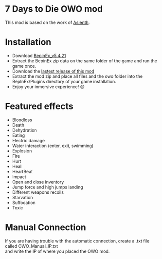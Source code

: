 # 7 Days to Die OWO mod
This mod is based on the work of [Asienth](https://github.com/Astienth/7Days_bHaptics).

# Installation
- Download [BepinEx_v5.4.21]( https://github.com/BepInEx/BepInEx/releases/tag/v5.4.21)
- Extract the BepinEx zip data on the same folder of the game and run the game once.
- Download the [lastest release of this mod](https://github.com/OWODevelopers/OWO_7Days/releases/latest)
- Extract the mod zip and place all files and the owo folder into the BepInEx\Plugins directory of your game installation.
- Enjoy your inmersive experience! 😊

# Featured effects
- Bloodloss
- Death
- Dehydration
- Eating
- Electric damage
- Water interaction (enter, exit, swimming)
- Explosion
- Fire
- Hurt
- Heal
- HeartBeat
- Impact
- Open and close inventory
- Jump force and high jumps landing
- Different weapons recoils
- Starvation
- Suffocation
- Toxic

# Manual Connection
If you are having trouble with the automatic connection, create a .txt file called OWO_Manual_IP.txt  
and write the IP of where you placed the OWO mod.

